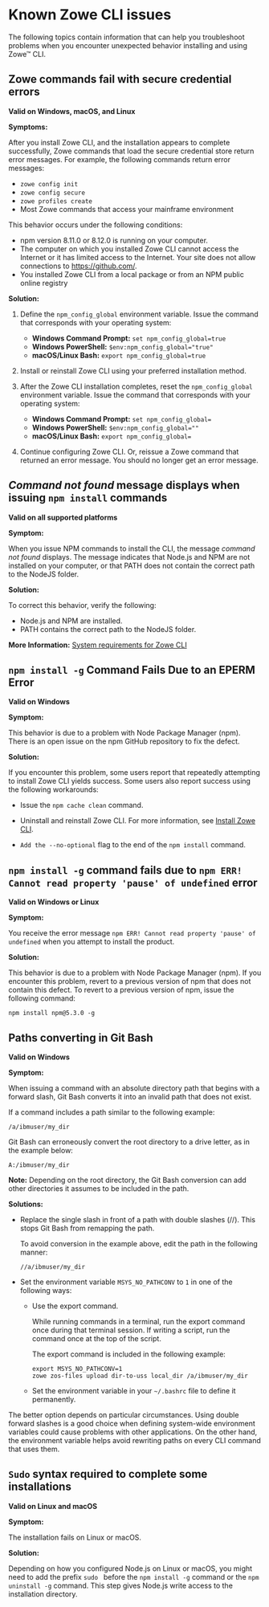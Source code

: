 # Known Zowe CLI issues

The following topics contain information that can help you troubleshoot problems when you encounter unexpected behavior installing and using Zowe&trade; CLI.

## Zowe commands fail with secure credential errors

**Valid on Windows, macOS, and Linux**

**Symptoms:**

After you install Zowe CLI, and the installation appears to complete successfully, Zowe commands that load the secure credential store return error messages. For example, the following commands return error messages:

- `zowe config init`
- `zowe config secure`
- `zowe profiles create`
- Most Zowe commands that access your mainframe environment

This behavior occurs under the following conditions:

- npm version 8.11.0 or 8.12.0 is running on your computer.
- The computer on which you installed Zowe CLI cannot access the Internet or it has limited access to the Internet. Your site does not allow connections to https://github.com/.
- You installed Zowe CLI from a local package or from an NPM public online registry

**Solution:**

1. Define the `npm_config_global` environment variable. Issue the command that corresponds with your operating system:

    - **Windows Command Prompt:** `set npm_config_global=true`
    - **Windows PowerShell:** `$env:npm_config_global="true"`
    - **macOS/Linux Bash:** `export npm_config_global=true`
2. Install or reinstall Zowe CLI using your preferred installation method.
3. After the Zowe CLI installation completes, reset the `npm_config_global` environment variable. Issue the command that corresponds with your operating system:
    - **Windows Command Prompt:** `set npm_config_global=`
    - **Windows PowerShell:** `$env:npm_config_global=""`
    - **macOS/Linux Bash:** `export npm_config_global=`
4. Continue configuring Zowe CLI. Or, reissue a Zowe command that returned an error message. You should no longer get an error message.

## *Command not found* message displays when issuing `npm install` commands

**Valid on all supported platforms**

**Symptom:**

When you issue NPM commands to install the CLI, the message *command not found* displays. The message indicates that Node.js and NPM are not installed on your computer, or that PATH does not contain the correct path to the NodeJS folder.

**Solution:**

To correct this behavior, verify the following:

- Node.js and NPM are installed.
- PATH contains the correct path to the NodeJS folder.

**More Information:** [System requirements for Zowe CLI](../../user-guide/systemrequirements-cli.md)

## `npm install -g` Command Fails Due to an EPERM Error

**Valid on Windows**

**Symptom:**

This behavior is due to a problem with Node Package Manager (npm). There
is an open issue on the npm GitHub repository to fix the defect.

**Solution:**

If you encounter this problem, some users report that repeatedly
attempting to install Zowe CLI yields success. Some users also
report success using the following workarounds:

  - Issue the `npm cache clean` command.

  - Uninstall and reinstall Zowe CLI. For more information,
    see [Install Zowe CLI](../../user-guide/cli-installcli.md).

  - `Add the --no-optional` flag to the end of the `npm install` command.

## `npm install -g` command fails due to `npm ERR! Cannot read property 'pause' of undefined` error

**Valid on Windows or Linux**

**Symptom:**

You receive the error message `npm ERR! Cannot read property 'pause' of undefined` when you attempt to install the product.

**Solution:**

This behavior is due to a problem with Node Package Manager (npm). If
you encounter this problem, revert to a previous version of npm that
does not contain this defect. To revert to a previous version of npm,
issue the following command:
```
npm install npm@5.3.0 -g
```

## Paths converting in Git Bash

**Valid on Windows**

**Symptom:**

When issuing a command with an absolute directory path that begins with a forward slash, Git Bash converts it into an invalid path that does not exist.

If a command includes a path similar to the following example:

  ```
  /a/ibmuser/my_dir
  ```
  Git Bash can erroneously convert the root directory to a drive letter, as in the example below:

  ```
  A:/ibmuser/my_dir
  ```
  **Note:** Depending on the root directory, the Git Bash conversion can add other directories it assumes to be included in the path.

**Solutions:**

- Replace the single slash in front of a path with double slashes (//). This stops Git Bash from remapping the path.
  
  To avoid conversion in the example above, edit the path in the following manner:
  ```
  //a/ibmuser/my_dir
  ```

- Set the environment variable `MSYS_NO_PATHCONV` to `1` in one of the following ways:
    - Use the export command.
    
      While running commands in a terminal, run the export command once during that terminal session. If writing a script, run the command once at the top of the script.
    
      The export command is included in the following example:
      ```
      export MSYS_NO_PATHCONV=1
      zowe zos-files upload dir-to-uss local_dir /a/ibmuser/my_dir
      ```
    - Set the environment variable in your `~/.bashrc` file to define it permanently.

The better option depends on particular circumstances. Using double forward slashes is a good choice when defining system-wide environment variables could cause problems with other applications. On the other hand, the environment variable helps avoid rewriting paths on every CLI command that uses them.

## `Sudo` syntax required to complete some installations

**Valid on Linux and macOS**

**Symptom:**

The installation fails on Linux or macOS.

**Solution:**

Depending on how you configured Node.js on Linux or macOS, you might need to add the prefix `sudo ` before the `npm install -g` command or the `npm uninstall -g` command. This step gives Node.js write access to the installation directory.
